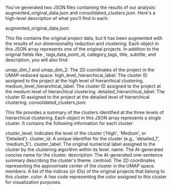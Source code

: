 You've generated two JSON files containing the results of our analysis: augmented_original_data.json and consolidated_clusters.json. Here's a high-level description of what you'll find in each:

augmented_original_data.json:

This file contains the original project data, but it has been augmented with the results of our dimensionality reduction and clustering. Each object in this JSON array represents one of the original projects. In addition to the original fields like , tags,data_point_id, category_tags, title, subtitle, and description, you will also find:

umap_dim_1 and umap_dim_2: The 2D coordinates of the project in the UMAP-reduced space.
high_level_hierarchical_label: The cluster ID assigned to the project at the high level of hierarchical clustering.
medium_level_hierarchical_label: The cluster ID assigned to the project at the medium level of hierarchical clustering.
detailed_hierarchical_label: The cluster ID assigned to the project at the detailed level of hierarchical clustering.
consolidated_clusters.json:

This file provides a summary of the clusters identified at the three levels of hierarchical clustering. Each object in this JSON array represents a single cluster. It contains the following information for each cluster:

cluster_level: Indicates the level of the cluster ('High', 'Medium', or 'Detailed').
cluster_id: A unique identifier for the cluster (e.g., 'detailed_1', 'medium_5').
cluster_label: The original numerical label assigned to the cluster by the clustering algorithm within its level.
name: The AI-generated concise name for the cluster.
description: The AI-generated one-sentence summary describing the cluster's theme.
centroid: The 2D coordinates representing the approximate center of the cluster in the UMAP space.
members: A list of the indices (or IDs) of the original projects that belong to this cluster.
color: A hex code representing the color assigned to this cluster for visualization purposes.